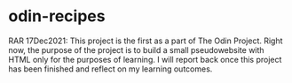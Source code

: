 # odin-recipes

RAR 17Dec2021: This project is the first as a part of The Odin Project. Right now, the purpose of the project is to build a small pseudowebsite with HTML only for the purposes of learning. I will report back once this project has been finished and reflect on my learning outcomes.
